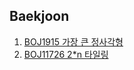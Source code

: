 ## Baekjoon

1. [BOJ1915 가장 큰 정사각형](https://github.com/sangwoo0727/MyCoding/blob/master/Stack/BOJ1915_%EA%B0%80%EC%9E%A5%ED%81%B0%EC%A0%95%EC%82%AC%EA%B0%81%ED%98%95.java)
2. [BOJ11726 2*n 타일링](https://github.com/sangwoo0727/MyCoding/blob/master/DynamicProgramming/BOJ11726_2n%ED%83%80%EC%9D%BC%EB%A7%81.java)

